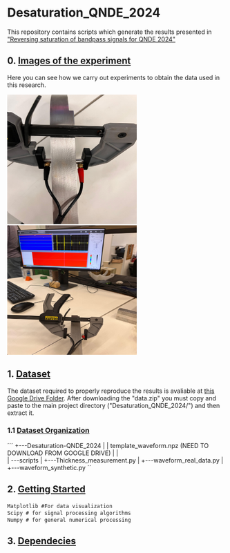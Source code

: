 # Desaturation_QNDE_2024
This repository contains scripts which generate the results presented in ["Reversing saturation of bandpass signals for QNDE 2024"](WWW.LINK.COM)

## 0. [Images of the experiment]()
Here you can see how we carry out experiments to obtain the data used in this research.


<img src="/images/default_block.jpeg" width="300" height="300"> <img src="/images/default_block_1.jpeg" width="300" height="300">

## 1. [Dataset]()
The dataset required to properly reproduce the results is avaliable at [this Google Drive Folder](https://drive.google.com/drive/folders/1RpN-wGD9NisS9uG2H9xqZy0tvnD0YR42?usp=drive_link). After downloading the "data.zip" you must copy and paste to the main project directory ("Desaturation_QNDE_2024/") and then extract it.

### 1.1 [Dataset Organization]()
´´´
+---Desaturation-QNDE_2024
|   |   template_waveform.npz (NEED TO DOWNLOAD FROM GOOGLE DRIVE)
|   |   
|   \---scripts
|       +---Thickness_measurement.py
|       +---waveform_real_data.py
|       +---waveform_synthetic.py
´´


## 2. [Getting Started]()

```
Matplotlib #For data visualization
Scipy # for signal processing algorithms
Numpy # for general numerical processing
```

## 3. [Dependecies]()
